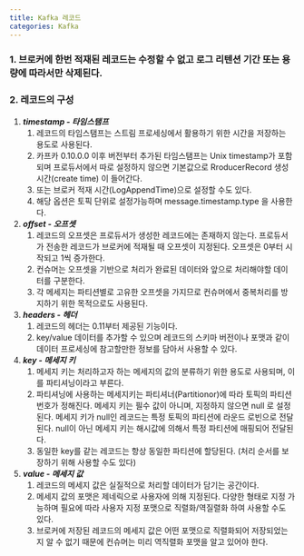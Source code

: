 ```yaml
---
title: Kafka 레코드
categories: Kafka
---
```


### 1. 브로커에 한번 적재된 레코드는 수정할 수 없고 로그 리텐션 기간 또는 용량에 따라서만 삭제된다.
### 2. 레코드의 구성
1. ***timestamp - 타임스탬프***
    1. 레코드의 타임스탬프는 스트림 프로세싱에서 활용하기 위한 시간을 저장하는 용도로 사용된다.
    2. 카프카 0.10.0.0 이후 버전부터 추가된 타임스탬프는 Unix timestamp가 포함되며 프로듀서에서 따로 설정하지 않으면 기본값으로 RroducerRecord 생성 시간(create time) 이 들어간다.
    3. 또는 브로커 적재 시간(LogAppendTime)으로 설정할 수도 있다.
    4. 해당 옵션은 토픽 단위로 설정가능하며 message.timestamp.type 을 사용한다.
2. ***offset - 오프셋***
    1. 레코드의 오프셋은 프로듀서가 생성한 레코드에는 존재하지 않는다. 
    프로듀서가 전송한 레코드가 브로커에 적재될 때 오프셋이 지정된다.
    오프셋은 0부터 시작되고 1씩 증가한다.
    2. 컨슈머는 오프셋을 기반으로 처리가 완료된 데이터와 앞으로 처리해야할 데이터를 구분한다.
    3. 각 메세지는 파티션별로 고유한 오프셋을 가지므로 컨슈머에서 중복처리를 방지하기 위한 목적으로도 사용된다.
3. ***headers - 헤더***
    1. 레코드의 헤더는 0.11부터 제공된 기능이다.
    2. key/value 데이터를 추가할 수 있으며 레코드의 스키마 버전이나 포맷과 같이 데이터 프로세싱에 참고할만한 정보를 담아서 사용할 수 있다.
4. ***key - 메세지 키***
    1. 메세지 키는 처리하고자 하는 메세지의 값의 분류하기 위한 용도로 사용되며, 이를 파티셔닝이라고 부른다.
    2. 파티셔닝에 사용하는 메세지키는 파티셔너(Partitionor)에 따라 토픽의 파티션 번호가 정해진다. 메세지 키는 필수 값이 아니며, 지정하지 않으면 null 로 설정된다. 메세지 키가 null인 레코드는 특정 토픽의 파티션에 라운드 로빈으로 전달된다. null이 아닌 메세지 키는 해시값에 의해서 특정 파티션에 매핑되어 전달된다.
    3. 동일한 key를 같는 레코드는 항상 동일한 파티션에 할당된다. (처리 순서를 보장하기 위해 사용할 수도 있다)
5. ***value - 메세지 값***
    1. 레코드의 메세지 값은 실질적으로 처리할 데이터가 담기는 공간이다.
    2. 메세지 값의 포맷은 제네릭으로 사용자에 의해 지정된다. 다양한 형태로 지정 가능하며 필요에 따라 사용자 지정 포맷으로 직렬화/역질렬화 하여 사용할 수도 있다.
    3. 브로커에 저장된 레코드의 메세지 값은 어떤 포맷으로 직렬화되어 저장되었는지 알 수 없기 때문에 컨슈머는 미리 역직렬화 포맷을 알고 있어야 한다.